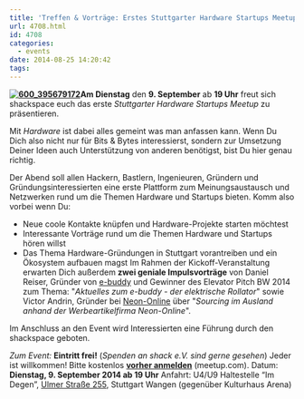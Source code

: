 ```yaml
---
title: 'Treffen & Vorträge: Erstes Stuttgarter Hardware Startups Meetup'
url: 4708.html
id: 4708
categories:
  - events
date: 2014-08-25 14:20:42
tags:
---
```


**[![600_395679172](https://blog.shackspace.de/wp-content/uploads/2014/08/600_395679172-300x161.jpeg)](https://blog.shackspace.de/wp-content/uploads/2014/08/600_395679172.jpeg)**Am** Dienstag** den **9\. September** ab **19 Uhr** freut sich shackspace euch das erste _Stuttgarter Hardware Startups Meetup_ zu präsentieren.

Mit _Hardware_ ist dabei alles gemeint was man anfassen kann. Wenn Du Dich also nicht nur für Bits &amp; Bytes interessierst, sondern zur Umsetzung Deiner Ideen auch Unterstützung von anderen benötigst, bist Du hier genau richtig.

Der Abend soll allen Hackern, Bastlern, Ingenieuren, Gründern und Gründungsinteressierten eine erste Plattform zum Meinungsaustausch und Netzwerken rund um die Themen Hardware und Startups bieten. Komm also vorbei wenn Du:

*   Neue coole Kontakte knüpfen und Hardware-Projekte starten möchtest
*   Interessante Vorträge rund um die Themen Hardware und Startups hören willst
*   Das Thema Hardware-Gründungen in Stuttgart vorantreiben und ein Ökosystem aufbauen magst
Im Rahmen der Kickoff-Veranstaltung erwarten Dich außerdem **zwei geniale Impulsvorträge** von Daniel Reiser, Gründer von [e-buddy](http://www.my-ebuddy.com/) und Gewinner des Elevator Pitch BW 2014 zum Thema: "_Aktuelles zum e-buddy - der elektrische Rollator_" sowie Victor Andrin, Gründer bei [Neon-Online](http://www.neon-online.net/) über "_Sourcing im Ausland anhand der Werbeartikelfirma Neon-Online_".

Im Anschluss an den Event wird Interessierten eine Führung durch den shackspace geboten.

_Zum Event:_
**Eintritt frei!** (_Spenden an shack e.V. sind gerne gesehen_) Jeder ist willkommen!
Bitte kostenlos **[vorher anmelden](http://www.meetup.com/Stuttgart-Hardware-Startups/)** (meetup.com).
Datum: **Dienstag, 9\. September 2014 **ab** 19 Uhr**
Anfahrt: U4/U9 Haltestelle “Im Degen”, [Ulmer Straße 255](https://blog.shackspace.de/?page_id=713), Stuttgart Wangen (gegenüber Kulturhaus Arena)